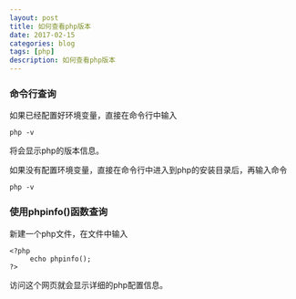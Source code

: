 ```yaml
---
layout: post
title: 如何查看php版本
date: 2017-02-15
categories: blog
tags: [php]
description: 如何查看php版本
---
```


### 命令行查询

如果已经配置好环境变量，直接在命令行中输入

`php -v`

将会显示php的版本信息。

如果没有配置环境变量，直接在命令行中进入到php的安装目录后，再输入命令

`php -v`

### 使用phpinfo()函数查询

新建一个php文件，在文件中输入

	<?php
	     echo phpinfo();
	?>

访问这个网页就会显示详细的php配置信息。